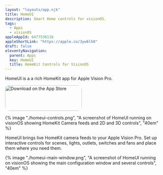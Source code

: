 ```yaml
---
layout: "layouts/app.njk"
title: HomeUI
description: Smart Home controls for visionOS.
tags: 
  - Apps
  - visionOS
appleAppId: 6477536116
appleShortLink: "https://apple.co/3yw6lh8"
draft: false
eleventyNavigation:
  parent: Apps
  key: HomeUI
  title: HomeKit Controls for VisionOS
---
```


HomeUI is a a rich HomeKit app for Apple Vision Pro.

<a class="apple-cta" href="https://apps.apple.com/app/homeui/id6477536116" style="display: inline-block; overflow: hidden; border-radius: 13px; width: 250px; height: 83px;"><img src="https://tools.applemediaservices.com/api/badges/download-on-the-app-store/white/en-us?size=250x83&amp;releaseDate=1690416000" alt="Download on the App Store" style="border-radius: 13px; width: 250px; height: 83px;"></a>

<div class="img-container">
  {% image "./homeui-controls.png", "A screenshot of HomeUI running on visionOS showing HomeKit Camera feeds and 2D and 3D controls", "40em" %}
</div>

HomeUI brings live HomeKit camera feeds to your Apple Vision Pro. Set up interactive controls for scenes, lights, outlets, switches and fans and place them where you need them.


<div class="img-container">
  {% image "./homeui-main-window.png", "A screenshot of HomeUI running on visionOS showing the main configuration window and several controls", "40em" %}
</div>
